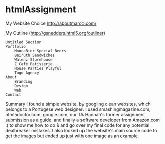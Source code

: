 htmlAssignment
==============

My Website Choice
http://aboutmarco.com/


My Outline
(http://gsnedders.html5.org/outliner)

	Untitled Section
	Portfolio
		MoocaBier Special Beers
		Beiruth Sandwiches
		Walenz Storehouse
		Z Café Patisserie
		House Parties Playful
		Togo Agency
	About
		Branding
		Design
		Web
	Contact


Summary
I found a simple website, by googling clean websites, which belongs to a Portugese web designer. I used smashingmagazine.com, html5doctor.com, google.com, our TA Hannah's former assignment submission as a guide, and finally a software developer from Amazon.com :) to show me how to do &amp; and go over my final code for any potential dealbreaker mistakes. I also looked up the website's main source code to get the images but ended up just with one image as an example. 